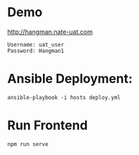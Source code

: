 # Demo

http://hangman.nate-uat.com

    Username: uat_user
    Password: Hangman1

# Ansible Deployment:

    ansible-playbook -i hosts deploy.yml

# Run Frontend

    npm run serve


